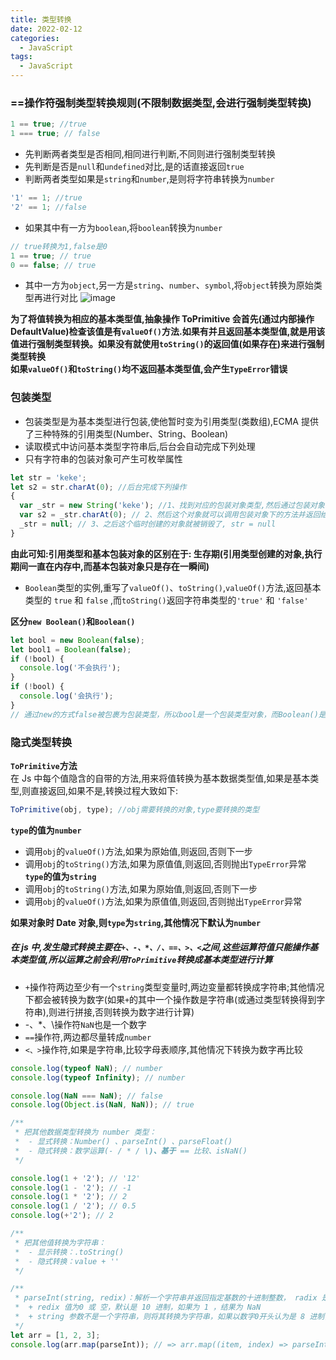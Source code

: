 ```yaml
---
title: 类型转换
date: 2022-02-12
categories: 
  - JavaScript
tags: 
  - JavaScript
---
```


### ==操作符强制类型转换规则(不限制数据类型,会进行强制类型转换)

```js
1 == true; //true
1 === true; // false
```

- 先判断两者类型是否相同,相同进行判断,不同则进行强制类型转换
- 先判断是否是`null`和`undefined`对比,是的话直接返回`true`
- 判断两者类型如果是`string`和`number`,是则将字符串转换为`number`

```js
'1' == 1; //true
'2' == 1; //false
```

- 如果其中有一方为`boolean`,将`boolean`转换为`number`

```js
// true转换为1,false是0
1 == true; // true
0 == false; // true
```

- 其中一方为`object`,另一方是`string`、`number`、`symbol`,将`object`转换为原始类型再进行对比
  ![image](/images/JavaScript/type.png)

**为了将值转换为相应的基本类型值,抽象操作 ToPrimitive 会首先(通过内部操作 DefaultValue)检查该值是有`valueOf()`方法.如果有并且返回基本类型值,就是用该值进行强制类型转换。如果没有就使用`toString()`的返回值(如果存在)来进行强制类型转换**  
**如果`valueOf()`和`toString()`均不返回基本类型值,会产生`TypeError`错误**

### 包装类型

- 包装类型是为基本类型进行包装,使他暂时变为引用类型(类数组),ECMA 提供了三种特殊的引用类型(Number、String、Boolean)
- 读取模式中访问基本类型字符串后,后台会自动完成下列处理
- 只有字符串的包装对象可产生可枚举属性

```js
let str = 'keke';
let s2 = str.charAt(0); //后台完成下列操作
{
  var _str = new String('keke'); //1、找到对应的包装对象类型,然后通过包装对象创建出一个和基本类型值相同的对象
  var s2 = _str.charAt(0); // 2、然后这个对象就可以调用包装对象下的方法并返回给s2
  _str = null; // 3、之后这个临时创建的对象就被销毁了, str = null
}
```

**由此可知:引用类型和基本包装对象的区别在于: 生存期(引用类型创建的对象,执行期间一直在内存中,而基本包装对象只是存在一瞬间)**

- `Boolean`类型的实例,重写了`valueOf()`、`toString()`,`valueOf()`方法,返回基本类型的 `true` 和 `false` ,而`toString()`返回字符串类型的`'true'` 和 `'false'`

**区分`new Boolean()`和`Boolean()`**

```js
let bool = new Boolean(false);
let bool1 = Boolean(false);
if (!bool) {
  console.log('不会执行');
}
if (!bool) {
  console.log('会执行');
}
// 通过new的方式false被包裹为包装类型，所以bool是一个包装类型对象，而Boolean()是调用一个函数得到一个返回值
```

### 隐式类型转换

**`ToPrimitive`方法**  
在 Js 中每个值隐含的自带的方法,用来将值转换为基本数据类型值,如果是基本类型,则直接返回,如果不是,转换过程大致如下:

```js
ToPrimitive(obj, type); //obj需要转换的对象,type要转换的类型
```

**`type`的值为`number`**

- 调用`obj`的`valueOf()`方法,如果为原始值,则返回,否则下一步
- 调用`obj`的`toString()`方法,如果为原值值,则返回,否则抛出`TypeError`异常
  **`type`的值为`string`**
- 调用`obj`的`toString()`方法,如果为原始值,则返回,否则下一步
- 调用`obj`的`valueOf()`方法,如果为原值值,则返回,否则抛出`TypeError`异常

**如果对象时 Date 对象,则`type`为`string`,其他情况下默认为`number`**

##### 在 js 中,发生隐式转换主要在`+、-、*、/、==、>、<`之间,这些运算符值只能操作基本类型值,所以运算之前会利用`ToPrimitive`转换成基本类型进行计算

- `+`操作符两边至少有一个`string`类型变量时,两边变量都转换成字符串;其他情况下都会被转换为数字(如果`+`的其中一个操作数是字符串(或通过类型转换得到字符串),则进行拼接,否则转换为数字进行计算)
- -、\*、\操作符`NaN`也是一个数字
- `==`操作符,两边都尽量转成`number`
- `<、>`操作符,如果是字符串,比较字母表顺序,其他情况下转换为数字再比较

```js
console.log(typeof NaN); // number
console.log(typeof Infinity); // number

console.log(NaN === NaN); // false
console.log(Object.is(NaN, NaN)); // true

/**
 * 把其他数据类型转换为 number 类型：
 *  - 显式转换：Number() 、parseInt() 、parseFloat()
 *  - 隐式转换：数学运算(- / * / \)、基于 == 比较、isNaN()
 */

console.log(1 + '2'); // '12'
console.log(1 - '2'); // -1
console.log(1 * '2'); // 2
console.log(1 / '2'); // 0.5
console.log(+'2'); // 2

/**
 * 把其他值转换为字符串：
 *  - 显示转换：.toString()
 *  - 隐式转换：value + ''
 */

/**
 * parseInt(string, redix)：解析一个字符串并返回指定基数的十进制整数， radix 是2-36之间的整数，表示被解析字符串的基数
 *  + redix 值为0 或 空，默认是 10 进制，如果为 1 ，结果为 NaN
 *  + string 参数不是一个字符串，则将其转换为字符串，如果以数字0开头认为是 8 进制，以0x开头认为是 16 进制
 */
let arr = [1, 2, 3];
console.log(arr.map(parseInt)); // => arr.map((item, index) => parseInt(item, index)) => parseInt(1,0) parseInt(2,1) parseInt(3,2)
```

